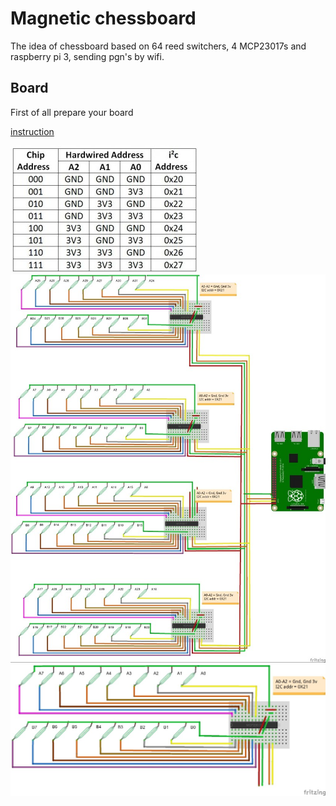 # Magnetic chessboard
The idea of chessboard based on 64 reed switchers, 4 MCP23017s and raspberry pi 3, sending pgn's by wifi.

## Board
First of all prepare your board

[instruction](http://chess.fortherapy.co.uk/home/design-ideas-for-easy-to-build-beaglebone-black-chess-computer-2/using-four-mcp23017s-to-control-64-reed-switches/)

<img src="./electonics/MCP23017-addresspins1-300x203.jpg">

<img src="./electonics/FourMax23017-831x1024.jpg">

<img src="./electonics/Max23017_bb-1024x427.jpg">